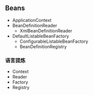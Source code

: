## Beans

- ApplicationContext
- BeanDefinitionReader
  - XmlBeanDefinitionReader
- DefaultListableBeanFactory
  - ConfigurableListableBeanFactory
  - BeanDefinitionRegistry







### 语言提炼

- Context
- Reader
- Factory
- Registry

